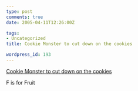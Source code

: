 ```yaml
---
type: post
comments: true
date: 2005-04-11T12:26:00Z

tags:
- Uncategorized
title: Cookie Monster to cut down on the cookies

wordpress_id: 193
---
```


[Cookie Monster to cut down on the cookies](http://news.bbc.co.uk/1/hi/entertainment/tv_and_radio/4432415.stm)  

F is for Fruit
